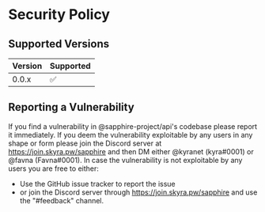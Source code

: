 # Security Policy

## Supported Versions

| Version | Supported          |
| ------- | ------------------ |
| 0.0.x   | :white_check_mark: |

## Reporting a Vulnerability

If you find a vulnerability in @sapphire-project/api's codebase please report it immediately.
If you deem the vulnerability exploitable by any users in any shape or form please join the Discord server at https://join.skyra.pw/sapphire and then DM either @kyranet (kyra#0001) or @favna (Favna#0001).
In case the vulnerability is not exploitable by any users you are free to either:

-   Use the GitHub issue tracker to report the issue
-   or join the Discord server through https://join.skyra.pw/sapphire and use the "#feedback" channel.
